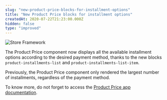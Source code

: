 ```yaml
---
slug: "new-product-price-blocks-for-installment-options"
title: "New Product Price blocks for installment options"
createdAt: 2020-07-22T21:23:00.000Z
hidden: false
type: "improved"
---
```


![Store Framework](https://cdn.jsdelivr.net/gh/vtexdocs/dev-portal-content@main/images/new-product-price-blocks-for-installment-options-0.png)

The Product Price component now displays all the available installment options according to the desired payment method, thanks to the new blocks `product-installments-list` and `product-installments-list-item`.

Previously, the Product Price component only rendered the largest number of installments, regardless of the payment method.

To know more, do not forget to access the [Product Price app documentation](https://vtex.io/docs/components/all/vtex.product-price/).
